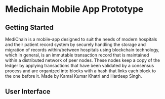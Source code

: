 # Medichain Mobile App Prototype


## Getting Started

MediChain is a mobile-app designed to suit the needs of modern hospitals and their patient record system by securely handling the storage and migration of records within/between hospitals using blockchain technology, which in general, is an immutable transaction record that is maintained within a distributed network of peer nodes. These nodes keep a copy of the ledger by applying transactions that have been validated by a consensus process and are organized into blocks with a hash that links each block to the one before it. Made by Kamal Kumar Khatri and Hardeep Singh.

## User Interface

